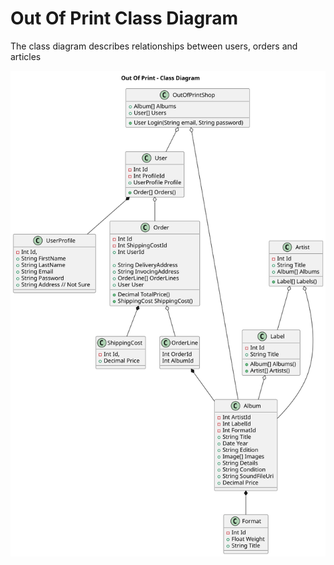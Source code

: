 # Out Of Print Class Diagram

The class diagram describes relationships between users, orders and articles

![Alt text](docs/images/OutOfPrint.Class.Diagram.svg?raw=true "Class Diagram")

